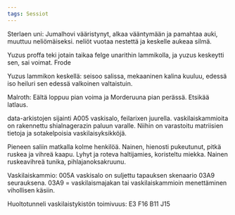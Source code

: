 ```yaml
---
tags: Sessiot
---
```




Sterlaen uni: Jumalhovi vääristynyt, alkaa vääntymään ja pamahtaa auki, muuttuu neliömäiseksi. neliöt vuotaa nestettä ja keskelle aukeaa silmä.

Yuzus proffa teki jotain taikaa felge unarithin lammikolla, ja yuzus keskeytti sen, sai voimat. Frode

Yuzus lammikon keskellä: seisoo salissa, mekaaninen kalina kuuluu, edessä iso heiluri sen edessä valkoinen valtaistuin.

Malroth: Eältä loppuu pian voima ja Morderuuna pian perässä. Etsikää latlaus.

data-arkistojen  sijainti A005 vaskisalo, feilarixen juurella.  vaskilaiskammioita on rakennettu shialnagerazin paluun varalle. Niihin on varastoitu matriisien tietoja ja sotakelpoisia vaskilaisyksikköjä.

Pieneen saliin matkalla kolme henkilöä.
Nainen, hienosti pukeutunut, pitkä ruskea ja vihreä kaapu. Lyhyt ja roteva haltijamies, koristeltu miekka. Nainen ruskeavihreä tunika, pihlajanoksakruunu.

Vaskilaiskammio:
005A vaskisalo on suljettu tapauksen skenaario 03A9 seurauksena.
03A9 = vaskilaismajakan tai vaskilaiskammioin menettäminen vihollisen käsiin.


Huoltotunneli vaskilaistykistön toimivuus: E3 F16 B11 J15

